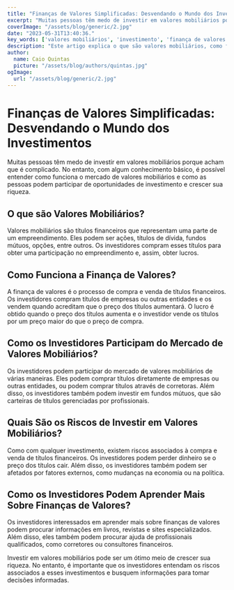 ```yaml
---
title: "Finanças de Valores Simplificadas: Desvendando o Mundo dos Investimentos"
excerpt: "Muitas pessoas têm medo de investir em valores mobiliários porque acham que é complicado. No entanto, com algum conhecimento básico, é possível entender como funciona o mercado de valores mobiliários e como as pessoas podem participar de oportunidades de investimento e crescer sua riqueza."
coverImage: "/assets/blog/generic/2.jpg"
date: "2023-05-31T13:40:36."
key_words: ['valores mobiliários', 'investimento', 'finança de valores', 'mercado de valores', 'investidores']
description: "Este artigo explica o que são valores mobiliários, como funciona a finança de valores, como os investidores participam do mercado de valores mobiliários, quais são os riscos de investir em valores mobiliários e como os investidores podem aprender mais sobre finanças de valores."
author:
  name: Caio Quintas
  picture: "/assets/blog/authors/quintas.jpg"
ogImage:
  url: "/assets/blog/generic/2.jpg"
---
```



# Finanças de Valores Simplificadas: Desvendando o Mundo dos Investimentos

Muitas pessoas têm medo de investir em valores mobiliários porque acham que é complicado. No entanto, com algum conhecimento básico, é possível entender como funciona o mercado de valores mobiliários e como as pessoas podem participar de oportunidades de investimento e crescer sua riqueza.

## O que são Valores Mobiliários?

Valores mobiliários são títulos financeiros que representam uma parte de um empreendimento. Eles podem ser ações, títulos de dívida, fundos mútuos, opções, entre outros. Os investidores compram esses títulos para obter uma participação no empreendimento e, assim, obter lucros.

## Como Funciona a Finança de Valores?

A finança de valores é o processo de compra e venda de títulos financeiros. Os investidores compram títulos de empresas ou outras entidades e os vendem quando acreditam que o preço dos títulos aumentará. O lucro é obtido quando o preço dos títulos aumenta e o investidor vende os títulos por um preço maior do que o preço de compra.

## Como os Investidores Participam do Mercado de Valores Mobiliários?

Os investidores podem participar do mercado de valores mobiliários de várias maneiras. Eles podem comprar títulos diretamente de empresas ou outras entidades, ou podem comprar títulos através de corretoras. Além disso, os investidores também podem investir em fundos mútuos, que são carteiras de títulos gerenciadas por profissionais.

## Quais São os Riscos de Investir em Valores Mobiliários?

Como com qualquer investimento, existem riscos associados à compra e venda de títulos financeiros. Os investidores podem perder dinheiro se o preço dos títulos cair. Além disso, os investidores também podem ser afetados por fatores externos, como mudanças na economia ou na política.

## Como os Investidores Podem Aprender Mais Sobre Finanças de Valores?

Os investidores interessados em aprender mais sobre finanças de valores podem procurar informações em livros, revistas e sites especializados. Além disso, eles também podem procurar ajuda de profissionais qualificados, como corretores ou consultores financeiros.

Investir em valores mobiliários pode ser um ótimo meio de crescer sua riqueza. No entanto, é importante que os investidores entendam os riscos associados a esses investimentos e busquem informações para tomar decisões informadas.
